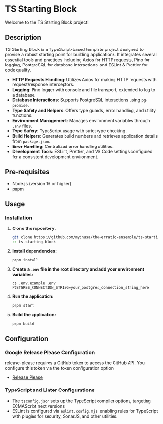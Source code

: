 # TS Starting Block

Welcome to the TS Starting Block project!

## Description


TS Starting Block is a TypeScript-based template project designed to provide a robust starting point for building applications. It integrates several essential tools and practices including Axios for HTTP requests, Pino for logging, PostgreSQL for database interactions, and ESLint & Prettier for code quality.

- **HTTP Requests Handling**: Utilizes Axios for making HTTP requests with request/response interceptors.
- **Logging**: Pino logger with console and file transport, extended to log to a database.
- **Database Interactions**: Supports PostgreSQL interactions using `pg-promise`.
- **Type Safety and Helpers**: Offers type guards, error handling, and utility functions.
- **Environment Management**: Manages environment variables through `.env` files.
- **Type Safety**: TypeScript usage with strict type checking.
- **Build Helpers**: Generates build numbers and retrieves application details from `package.json`.
- **Error Handling**: Centralized error handling utilities.
- **Development Tools**: ESLint, Prettier, and VS Code settings configured for a consistent development environment.

## Pre-requisites

- Node.js (version 16 or higher)
- pnpm

## Usage

### Installation

1. **Clone the repository:**

   ```bash
   git clone https://github.com/myinusa/the-erratic-ensemble/ts-starting-block.git
   cd ts-starting-block
   ```

2. **Install dependencies:**

   ```bash
   pnpm install
   ```

3. **Create a `.env` file in the root directory and add your environment variables:**

   ```
   cp .env.example .env
   POSTGRES_CONNECTION_STRING=your_postgres_connection_string_here
   ```

4. **Run the application:**

   ```bash
   pnpm start
   ```

5. **Build the application:**

   ```bash
   pnpm build
   ```

## Configuration

### Google Release Please Configuration

release-please requires a GitHub token to access the GitHub API. You configure this token via the token configuration option.

- [Release Please](https://github.com/googleapis/release-please-action?tab=readme-ov-file#github-credentials)

### TypeScript and Linter Configurations

- The `tsconfig.json` sets up the TypeScript compiler options, targeting ECMAScript next versions.
- ESLint is configured via `eslint.config.mjs`, enabling rules for TypeScript with plugins for security, SonarJS, and other utilities.

